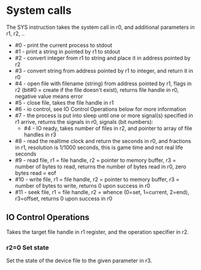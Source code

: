 # System calls

The SYS instruction takes the system call in r0, and additional parameters in r1, r2, ..

* #0 - print the current process to stdout
* #1 - print a string in pointed by r1 to stdout
* #2 - convert integer from r1 to string and place it in address pointed by r2
* #3 - convert string from address pointed by r1 to integer, and return it in r0
* #4 - open file with filename (string) from address pointed by r1, flags in r2 (bit#0 = create if the file doesn't exist), returns file handle in r0, negative value means error
* #5 - close file, takes the file handle in r1
* #6 - io control, see IO Control Operations below for more information
* #7 - the process is put into sleep until one or more signal(s) specified in r1 arrive, returns the signals in r0, signals (bit numbers):
  * #4 - IO ready, takes number of files in r2, and pointer to array of file handles in r3
* #8 - read the realtime clock and return the seconds in r0, and fractions in r1, resolution is 1/1000 seconds, this is game time and not real life seconds
* #9 - read file, r1 = file handle, r2 = pointer to memory buffer, r3 = number of bytes to read, returns the number of bytes read in r0, zero bytes read = eof
* #10 - write file, r1 = file handle, r2 = pointer to memory buffer, r3 = number of bytes to write, returns 0 upon success in r0
* #11 - seek file, r1 = file handle, r2 = whence (0=set, 1=current, 2=end), r3=offset, returns 0 upon success in r0


## IO Control Operations

Takes the target file handle in r1 register, and the operation specifier in r2.

### r2=0 Set state 
Set the state of the device file to the given parameter in r3.


